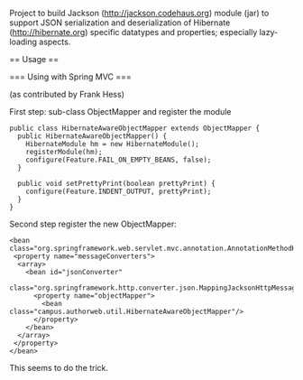 Project to build Jackson (http://jackson.codehaus.org) module (jar) to support JSON serialization and deserialization of Hibernate (http://hibernate.org) specific datatypes and properties; especially lazy-loading aspects.

== Usage ==

=== Using with Spring MVC ===

(as contributed by Frank Hess)

First step: sub-class ObjectMapper and register the module

    public class HibernateAwareObjectMapper extends ObjectMapper {
      public HibernateAwareObjectMapper() {
        HibernateModule hm = new HibernateModule();
        registerModule(hm);
        configure(Feature.FAIL_ON_EMPTY_BEANS, false);
      }

      public void setPrettyPrint(boolean prettyPrint) {
        configure(Feature.INDENT_OUTPUT, prettyPrint);
      }
    }

Second step register the new ObjectMapper:

    <bean class="org.springframework.web.servlet.mvc.annotation.AnnotationMethodHandlerAdapter">
     <property name="messageConverters">
      <array>
        <bean id="jsonConverter"
      	   class="org.springframework.http.converter.json.MappingJacksonHttpMessageConverter">
          <property name="objectMapper">
            <bean class="campus.authorweb.util.HibernateAwareObjectMapper"/>
          </property>
        </bean>
      </array>
     </property>
    </bean>

This seems to do the trick.
